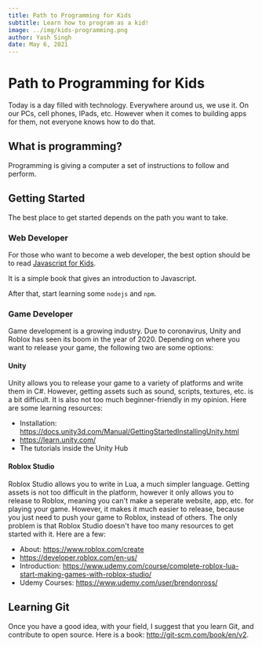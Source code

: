 ```yaml
---
title: Path to Programming for Kids
subtitle: Learn how to program as a kid!
image: ../img/kids-programming.png
author: Yash Singh
date: May 6, 2021
---
```


# Path to Programming for Kids

Today is a day filled with technology. Everywhere around us, we use it. On our
PCs, cell phones, IPads, etc. However when it comes to building apps
for them, not everyone knows how to do that.

## What is programming?

Programming is giving a computer a set of instructions to follow and perform.

## Getting Started

The best place to get started depends on the path you want to take.

### Web Developer

For those who want to become a web developer, the best option should
be to read [Javascript for Kids](https://www.google.com/books/edition/JavaScript_for_Kids/71nDBQAAQBAJ?hl=en&gbpv=0).

It is a simple book that gives an introduction to Javascript.

After that, start learning some `nodejs` and `npm`.

### Game Developer

Game development is a growing industry. Due to coronavirus, Unity and Roblox has
seen its boom in the year of 2020. Depending on where you want to release your game,
the following two are some options:

#### Unity

Unity allows you to release your game to a variety of platforms and
write them in C#. However, getting assets such as sound, scripts,
textures, etc. is a bit difficult. It is also not too
much beginner-friendly in my opinion. Here are some learning
resources:

- Installation: <https://docs.unity3d.com/Manual/GettingStartedInstallingUnity.html>
- <https://learn.unity.com/>
- The tutorials inside the Unity Hub

#### Roblox Studio

Roblox Studio allows you to write in Lua, a much simpler language.
Getting assets is not too difficult in the platform, however
it only allows you to release to Roblox, meaning you can't
make a seperate website, app, etc. for playing your game.
However, it makes it much easier to release, because
you just need to push your game to Roblox, instead of others.
The only problem is that Roblox Studio doesn't have too
many resources to get started with it. Here are a few:

- About: <https://www.roblox.com/create>
- <https://developer.roblox.com/en-us/>
- Introduction: <https://www.udemy.com/course/complete-roblox-lua-start-making-games-with-roblox-studio/>
- Udemy Courses: <https://www.udemy.com/user/brendonross/>

## Learning Git

Once you have a good idea, with your field, I suggest that you learn Git, and
contribute to open source. Here is a book: <http://git-scm.com/book/en/v2>.
